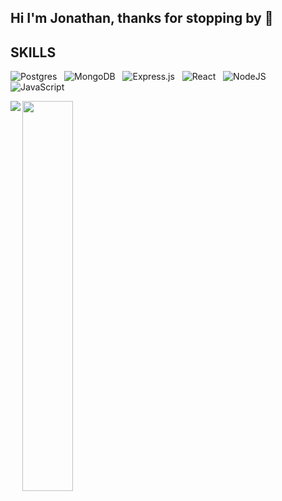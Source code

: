 ## Hi I'm Jonathan, thanks for stopping by 👋

## SKILLS
![Postgres](https://img.shields.io/badge/postgres-%23316192.svg?style=for-the-badge&logo=postgresql&logoColor=white) &nbsp;
![MongoDB](https://img.shields.io/badge/MongoDB-%234ea94b.svg?style=for-the-badge&logo=mongodb&logoColor=white) &nbsp;
![Express.js](https://img.shields.io/badge/express.js-%23404d59.svg?style=for-the-badge&logo=express&logoColor=%2361DAFB) &nbsp;
![React](https://img.shields.io/badge/react-%2320232a.svg?style=for-the-badge&logo=react&logoColor=%2361DAFB) &nbsp;
![NodeJS](https://img.shields.io/badge/node.js-6DA55F?style=for-the-badge&logo=node.js&logoColor=white) &nbsp;
![JavaScript](https://img.shields.io/badge/javascript-%23323330.svg?style=for-the-badge&logo=javascript&logoColor=%23F7DF1E) &nbsp;


<img align="left" src="https://github-readme-stats.vercel.app/api?username=jmchiang1&show_icons=true&theme=radical" />

<img align="left" width="40%" src="https://github-readme-stats.vercel.app/api/top-langs/?username=jmchiang1&layout=compact" />

<!-- <img align="left" width="40%" src="https://github-readme-stats.vercel.app/api/top-langs/?username=jmchiang1" /> -->

